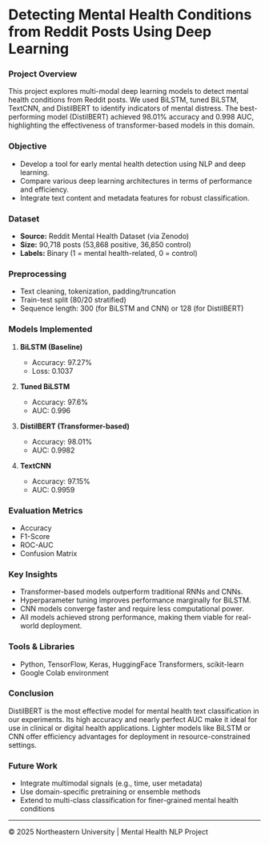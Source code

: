 # Detecting Mental Health Conditions from Reddit Posts Using Deep Learning

### Project Overview

This project explores multi-modal deep learning models to detect mental health conditions from Reddit posts. We used BiLSTM, tuned BiLSTM, TextCNN, and DistilBERT to identify indicators of mental distress. The best-performing model (DistilBERT) achieved 98.01% accuracy and 0.998 AUC, highlighting the effectiveness of transformer-based models in this domain.

### Objective

* Develop a tool for early mental health detection using NLP and deep learning.
* Compare various deep learning architectures in terms of performance and efficiency.
* Integrate text content and metadata features for robust classification.

### Dataset

* **Source:** Reddit Mental Health Dataset (via Zenodo)
* **Size:** 90,718 posts (53,868 positive, 36,850 control)
* **Labels:** Binary (1 = mental health-related, 0 = control)

### Preprocessing

* Text cleaning, tokenization, padding/truncation
* Train-test split (80/20 stratified)
* Sequence length: 300 (for BiLSTM and CNN) or 128 (for DistilBERT)

### Models Implemented

1. **BiLSTM (Baseline)**

   * Accuracy: 97.27%
   * Loss: 0.1037
2. **Tuned BiLSTM**

   * Accuracy: 97.6%
   * AUC: 0.996
3. **DistilBERT (Transformer-based)**

   * Accuracy: 98.01%
   * AUC: 0.9982
4. **TextCNN**

   * Accuracy: 97.15%
   * AUC: 0.9959

### Evaluation Metrics

* Accuracy
* F1-Score
* ROC-AUC
* Confusion Matrix

### Key Insights

* Transformer-based models outperform traditional RNNs and CNNs.
* Hyperparameter tuning improves performance marginally for BiLSTM.
* CNN models converge faster and require less computational power.
* All models achieved strong performance, making them viable for real-world deployment.

### Tools & Libraries

* Python, TensorFlow, Keras, HuggingFace Transformers, scikit-learn
* Google Colab environment

### Conclusion

DistilBERT is the most effective model for mental health text classification in our experiments. Its high accuracy and nearly perfect AUC make it ideal for use in clinical or digital health applications. Lighter models like BiLSTM or CNN offer efficiency advantages for deployment in resource-constrained settings.

### Future Work

* Integrate multimodal signals (e.g., time, user metadata)
* Use domain-specific pretraining or ensemble methods
* Extend to multi-class classification for finer-grained mental health conditions

---

© 2025 Northeastern University | Mental Health NLP Project
